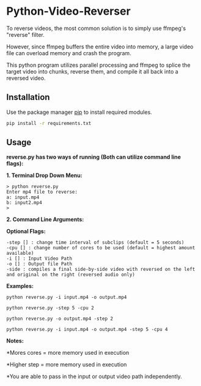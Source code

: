# Python-Video-Reverser

To reverse videos, the most common solution is to simply use ffmpeg's "reverse" filter.

However, since ffmpeg buffers the entire video into memory, a large video file can overload memory and crash the program.

This python program utilizes parallel processing and ffmpeg to splice the target video into chunks, reverse them, and compile it all back into a reversed video.



## Installation

Use the package manager [pip](https://pip.pypa.io/en/stable/) to install required modules.

```bash
pip install -r requirements.txt
```

## Usage

**reverse.py has two ways of running (Both can utilize command line flags):**

**1. Terminal Drop Down Menu:**
```
> python reverse.py
Enter mp4 file to reverse:
a: input.mp4
b: input2.mp4
>
```
**2. Command Line Arguments:**

**Optional Flags:**
```
-step [] : change time interval of subclips (default = 5 seconds)
-cpu [] : change number of cores to be used (default = highest amount available)
-i [] : Input Video Path
-o [] : Output file Path
-side : compiles a final side-by-side video with reversed on the left and original on the right (reversed audio only)
```

**Examples:**

```
python reverse.py -i input.mp4 -o output.mp4

python reverse.py -step 5 -cpu 2

python reverse.py -o output.mp4 -step 2

python reverse.py -i input.mp4 -o output.mp4 -step 5 -cpu 4
```

**Notes:**

*Mores cores = more memory used in execution 

*Higher step = more memory used in execution

*You are able to pass in the input or output video path independently.


